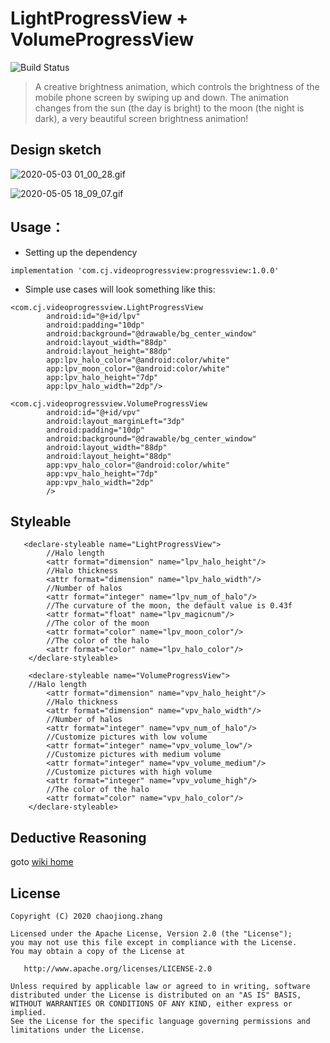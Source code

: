 # LightProgressView + VolumeProgressView
![Build Status](https://img.shields.io/badge/build-passing-brightgreen)
>A creative brightness animation, which controls the brightness of the mobile phone screen by swiping up and down. The animation changes from the sun (the day is bright) to the moon (the night is dark), a very beautiful screen brightness animation!

## Design sketch
![2020-05-03 01_00_28.gif](https://upload-images.jianshu.io/upload_images/2788235-f057d49c96baa63d.gif?imageMogr2/auto-orient/strip)

![2020-05-05 18_09_07.gif](https://upload-images.jianshu.io/upload_images/2788235-cd0a98eda6c1c711.gif?imageMogr2/auto-orient/strip)


## Usage：
* Setting up the dependency

```
implementation 'com.cj.videoprogressview:progressview:1.0.0'
```
* Simple use cases will look something like this:

```
<com.cj.videoprogressview.LightProgressView
        android:id="@+id/lpv"
        android:padding="10dp"
        android:background="@drawable/bg_center_window"
        android:layout_width="88dp"
        android:layout_height="88dp"
        app:lpv_halo_color="@android:color/white"
        app:lpv_moon_color="@android:color/white"
        app:lpv_halo_height="7dp"
        app:lpv_halo_width="2dp"/>
```

```
<com.cj.videoprogressview.VolumeProgressView
        android:id="@+id/vpv"
        android:layout_marginLeft="3dp"
        android:padding="10dp"
        android:background="@drawable/bg_center_window"
        android:layout_width="88dp"
        android:layout_height="88dp"
        app:vpv_halo_color="@android:color/white"
        app:vpv_halo_height="7dp"
        app:vpv_halo_width="2dp"
        />
```

## Styleable 

```
   <declare-styleable name="LightProgressView">
        //Halo length
        <attr format="dimension" name="lpv_halo_height"/> 
        //Halo thickness
        <attr format="dimension" name="lpv_halo_width"/>
        //Number of halos
        <attr format="integer" name="lpv_num_of_halo"/>
        //The curvature of the moon, the default value is 0.43f
        <attr format="float" name="lpv_magicnum"/>
        //The color of the moon
        <attr format="color" name="lpv_moon_color"/>
        //The color of the halo
        <attr format="color" name="lpv_halo_color"/>
    </declare-styleable>
```

```
    <declare-styleable name="VolumeProgressView">
    //Halo length
        <attr format="dimension" name="vpv_halo_height"/>
        //Halo thickness
        <attr format="dimension" name="vpv_halo_width"/>
        //Number of halos
        <attr format="integer" name="vpv_num_of_halo"/>
        //Customize pictures with low volume
        <attr format="integer" name="vpv_volume_low"/>
        //Customize pictures with medium volume
        <attr format="integer" name="vpv_volume_medium"/>
        //Customize pictures with high volume
        <attr format="integer" name="vpv_volume_high"/>
        //The color of the halo
        <attr format="color" name="vpv_halo_color"/>
    </declare-styleable>
```

## Deductive Reasoning
goto [wiki home](https://www.jianshu.com/p/55e7de12451d) 

## License

```
Copyright (C) 2020 chaojiong.zhang

Licensed under the Apache License, Version 2.0 (the "License");
you may not use this file except in compliance with the License.
You may obtain a copy of the License at

   http://www.apache.org/licenses/LICENSE-2.0

Unless required by applicable law or agreed to in writing, software
distributed under the License is distributed on an "AS IS" BASIS,
WITHOUT WARRANTIES OR CONDITIONS OF ANY KIND, either express or implied.
See the License for the specific language governing permissions and
limitations under the License.
```

